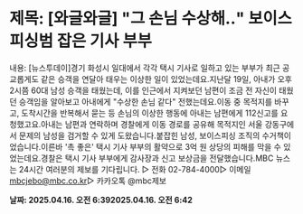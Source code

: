 # **제목: [와글와글] "그 손님 수상해‥" 보이스피싱범 잡은 기사 부부**

  내용: [뉴스투데이]경기 화성시 일대에서 각각 택시 기사로 일하고 있는 부부가 최근 공교롭게도 같은 승객을 연달아 태우는 이상한 일이 있었는데요.지난달 19일, 아내가 오후 2시쯤 60대 남성 승객을 태웠는데, 이를 인근에서 지켜보던 남편이 조금 전 자신이 태웠던 승객임을 알아보고 아내에게 "수상한 손님 같다" 전했는데요.이동 중 목적지를 바꾸고, 도착시간을 반복해서 묻는 등 손님의 이상한 행동에 아내는 남편에게 112신고를 요청했고요.아내는 남편과 연락하며 경찰에게 이동 경로를 공유해 목적지인 서울 강동구에서 문제의 남성을 검거할 수 있게 도왔습니다.붙잡힌 남성, 보이스피싱 조직의 수거책이었습니다.이른바 '촉 좋은' 택시 기사 부부의 활약으로 3억 원 상당의 피해를 막을 수 있었는데요.경찰은 택시 기사 부부에게 감사장과 신고 보상금을 전달했습니다.MBC 뉴스는 24시간 여러분의 제보를 기다립니다. ▷ 전화 02-784-4000▷ 이메일 mbcjebo@mbc.co.kr▷ 카카오톡 @mbc제보

  **날짜: 2025.04.16. 오전 6:392025.04.16. 오전 6:42**